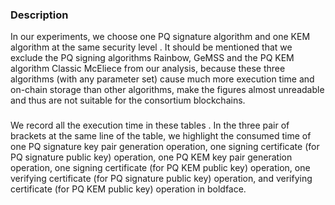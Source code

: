 ### Description

In our experiments, we choose one PQ signature algorithm and
one KEM algorithm at the same security level . It should be mentioned that we exclude the PQ
signing algorithms Rainbow, GeMSS and the PQ KEM algorithm
Classic McEliece from our analysis, because these three
algorithms (with any parameter set) cause much more execution
time and on-chain storage than other algorithms, make the figures
almost unreadable and thus are not suitable for the consortium
blockchains.
###
We record all the execution time in these tables . In the three pair of brackets at the same line of the
table, we highlight the consumed time of one PQ signature key
pair generation operation, one signing certificate (for PQ signature
public key) operation, one PQ KEM key pair generation operation,
one signing certificate (for PQ KEM public key) operation, one
verifying certificate (for PQ signature public key) operation, and
verifying certificate (for PQ KEM public key) operation in
boldface.
